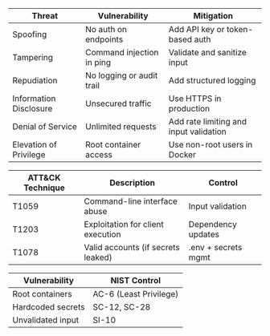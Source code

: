 | Threat                 | Vulnerability             | Mitigation                             |
| ---------------------- | ------------------------- | -------------------------------------- |
| Spoofing               | No auth on endpoints      | Add API key or token-based auth        |
| Tampering              | Command injection in ping | Validate and sanitize input            |
| Repudiation            | No logging or audit trail | Add structured logging                 |
| Information Disclosure | Unsecured traffic         | Use HTTPS in production                |
| Denial of Service      | Unlimited requests        | Add rate limiting and input validation |
| Elevation of Privilege | Root container access     | Use non-root users in Docker           |

| ATT\&CK Technique | Description                        | Control             |
| ----------------- | ---------------------------------- | ------------------- |
| T1059             | Command-line interface abuse       | Input validation    |
| T1203             | Exploitation for client execution  | Dependency updates  |
| T1078             | Valid accounts (if secrets leaked) | .env + secrets mgmt |

| Vulnerability     | NIST Control           |
| ----------------- | ---------------------- |
| Root containers   | AC-6 (Least Privilege) |
| Hardcoded secrets | SC-12, SC-28           |
| Unvalidated input | SI-10                  |
